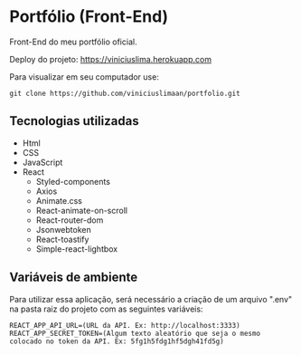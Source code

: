 # Portfólio (Front-End)
Front-End do meu portfólio oficial.

Deploy do projeto:
https://viniciuslima.herokuapp.com

Para visualizar em seu computador use:

```
git clone https://github.com/viniciuslimaan/portfolio.git
```

## Tecnologias utilizadas
* Html
* CSS
* JavaScript
* React
    * Styled-components
    * Axios
    * Animate.css
    * React-animate-on-scroll
    * React-router-dom
    * Jsonwebtoken
    * React-toastify
    * Simple-react-lightbox

## Variáveis de ambiente
Para utilizar essa aplicação, será necessário a criação de um arquivo ".env" na pasta raiz do projeto com as seguintes variáveis: 

```
REACT_APP_API_URL=(URL da API. Ex: http://localhost:3333)
REACT_APP_SECRET_TOKEN=(Algum texto aleatório que seja o mesmo colocado no token da API. Ex: 5fg1h5fdg1hf5dgh41fd5g)
```
